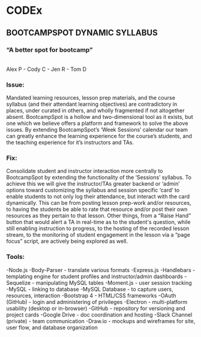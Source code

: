 # CODEx
## BOOTCAMPSPOT DYNAMIC SYLLABUS

### “A better spot for bootcamp”
<br>
Alex P - Cody C - Jen R - Tom D

### Issue:
Mandated learning resources, lesson prep materials, and the course syllabus (and their attendant learning objectives) are contradictory in places, under curated in others, and wholly fragmented if not altogether absent. 
BootcampSpot is a hollow and two-dimensional tool as it exists, but one which we believe offers a platform and framework to solve the above issues. By extending BootcampSpot’s ‘Week Sessions’ calendar our team can greatly enhance the learning experience for the course’s students, and the teaching experience for it’s instructors and TAs.

### Fix:
Consolidate student and instructor interaction more centrally to BootcampSpot by extending the functionality of the ‘Sessions’ syllabus. To achieve this we will give the instructor/TAs greater backend or ‘admin’ options toward customizing the syllabus and session specific ‘card’ to enable students to not only log their attendance, but interact with the card dynamically. This can be from posting lesson prep-work and/or resources, to having the students be able to rate that resource and/or post their own resources as they pertain to that lesson. Other things, from a “Raise Hand” button that would alert a TA in real-time as to the student's question, while still enabling instruction to progress, to the hosting of the recorded lesson stream, to the monitoring of student engagement in the lesson via a “page focus” script,  are actively being explored as well.

### Tools:
-Node.js
-Body-Parser - translate various formats
-Express.js
-Handlebars - templating engine for student profiles and instructor/admin dashboards
-Sequelize -  manipulating MySQL tables
-Moment.js -  user session tracking
-MySQL - linking to database
-MySQL Database - to capture users, resources, interaction
-Bootstrap 4 - HTML/CSS frameworks
-OAuth (GitHub) - login and administering of privileges
-Electron - multi-platform usability (desktop or in-browser)
-GitHub - repository for versioning and project cards
-Google Drive - doc coordination and hosting
-Slack Channel (private) - team communication
-Draw.io - mockups and wireframes for site, user flow, and database organization
